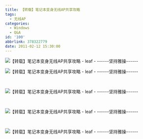 ```yaml
---
title: 【转载】笔记本变身无线AP共享攻略
tags:
  - 无线AP
categories:
  - Windows
  - Q&A
id: '100'
abbrlink: 378322779
date: 2011-02-12 15:30:00
---
```


  

![【转载】笔记本变身无线AP共享攻略 - leaf - ------坚持雅操------](http://img242.ph.126.net/tW1P7idSHA0Pr4ZPuLWfnA==/2131328523654614126.jpg "【转载】笔记本变身无线AP共享攻略 - leaf - ------坚持雅操------")

  

![【转载】笔记本变身无线AP共享攻略 - leaf - ------坚持雅操------](http://img612.ph.126.net/4T7DKTzPXDxCkzcPKgy-Iw==/1975109911580428973.jpg "【转载】笔记本变身无线AP共享攻略 - leaf - ------坚持雅操------")

 

![【转载】笔记本变身无线AP共享攻略 - leaf - ------坚持雅操------](http://img612.ph.126.net/v0fsxal8ZVCE8o4ANb_Mig==/1975109911580428982.jpg "【转载】笔记本变身无线AP共享攻略 - leaf - ------坚持雅操------")

 

![【转载】笔记本变身无线AP共享攻略 - leaf - ------坚持雅操------](http://img541.ph.126.net/bz7GN9eyh8F6YxjMybFKAA==/2600828784807681801.jpg "【转载】笔记本变身无线AP共享攻略 - leaf - ------坚持雅操------")

 

![【转载】笔记本变身无线AP共享攻略 - leaf - ------坚持雅操------](http://img541.ph.126.net/8vjeuDXjLfKBzFjoAD6KlQ==/2600828784807681809.jpg "【转载】笔记本变身无线AP共享攻略 - leaf - ------坚持雅操------")